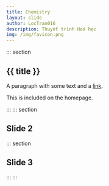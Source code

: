 ```yaml
---
title: Chemistry
layout: slide
author: LocTran016
description: Thuyết trình Hoá học
img: /img/favicon.png
---
```

::: section
## {{ title }}
A paragraph with some text and a [link](http://hakim.se).
<!-- Excerpt Start -->
This is included on the homepage.
<!-- Excerpt End -->
:::
::: section
## Slide 2
::: section
## Slide 3
:::
:::